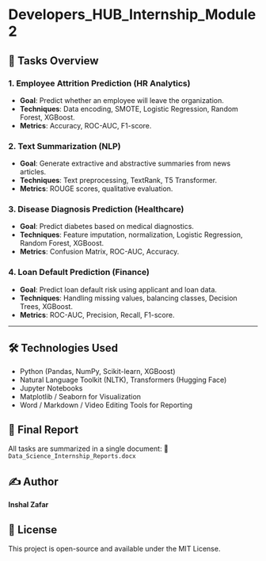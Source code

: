 # Developers_HUB_Internship_Module 2


## 🚀 Tasks Overview

### 1. Employee Attrition Prediction (HR Analytics)
- **Goal**: Predict whether an employee will leave the organization.
- **Techniques**: Data encoding, SMOTE, Logistic Regression, Random Forest, XGBoost.
- **Metrics**: Accuracy, ROC-AUC, F1-score.

### 2. Text Summarization (NLP)
- **Goal**: Generate extractive and abstractive summaries from news articles.
- **Techniques**: Text preprocessing, TextRank, T5 Transformer.
- **Metrics**: ROUGE scores, qualitative evaluation.

### 3. Disease Diagnosis Prediction (Healthcare)
- **Goal**: Predict diabetes based on medical diagnostics.
- **Techniques**: Feature imputation, normalization, Logistic Regression, Random Forest, XGBoost.
- **Metrics**: Confusion Matrix, ROC-AUC, Accuracy.

### 4. Loan Default Prediction (Finance)
- **Goal**: Predict loan default risk using applicant and loan data.
- **Techniques**: Handling missing values, balancing classes, Decision Trees, XGBoost.
- **Metrics**: ROC-AUC, Precision, Recall, F1-score.

---

## 🛠️ Technologies Used

- Python (Pandas, NumPy, Scikit-learn, XGBoost)
- Natural Language Toolkit (NLTK), Transformers (Hugging Face)
- Jupyter Notebooks
- Matplotlib / Seaborn for Visualization
- Word / Markdown / Video Editing Tools for Reporting

## 📄 Final Report

All tasks are summarized in a single document:
📎 `Data_Science_Internship_Reports.docx`


## ✍️ Author

**Inshal Zafar**  

## 📌 License

This project is open-source and available under the MIT License.
